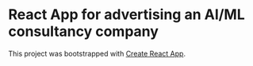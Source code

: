 # React App for advertising an AI/ML consultancy company

This project was bootstrapped with [Create React App](https://github.com/facebook/create-react-app).

